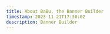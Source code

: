 ```yaml
---
title: About BaBu, the Banner Builder
timestamp: 2023-11-21T17:30:02
description: Banner Builder
---
```



